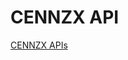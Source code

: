 # CENNZX API

[CENNZX APIs](https://raw.githubusercontent.com/cennznet/api.js/master/docs/cennznet/cennzx.md ':include :type=tsdoc')